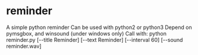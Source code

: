 # reminder
A simple python reminder
Can be used with python2 or python3
Depend on pymsgbox, and winsound (under windows only)
Call with:
  python reminder.py [--title Reminder] [--text Reminder] [--interval 60] [--sound reminder.wav]
  
